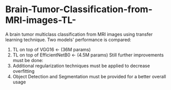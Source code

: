# Brain-Tumor-Classification-from-MRI-images-TL-
A brain tumor multiclass classification from MRI images using transfer learning technique. 
Two models' performance is compared:
  1) TL on top of VGG16 <- (36M params)
  2) TL on top of EfficientNetB0 <- (4.5M params)
Still further improvements must be done:
1) Additional regularization techniques must be applied to decrease overfitting
2) Object Detection and Segmentation must be provided for a better overall usage
